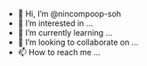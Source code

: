 - 👋 Hi, I’m @nincompoop-soh
- 👀 I’m interested in ...
- 🌱 I’m currently learning ...
- 💞️ I’m looking to collaborate on ...
- 📫 How to reach me ...

<!---
nincompoop-soh/nincompoop-soh is a ✨ special ✨ repository because its `README.md` (this file) appears on your GitHub profile.
You can click the Preview link to take a look at your changes.
--->
